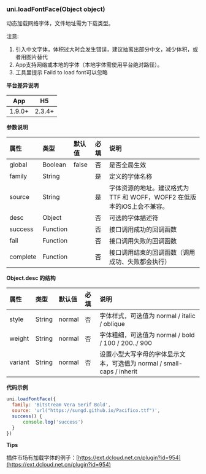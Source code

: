 ### uni.loadFontFace(Object object)

动态加载网络字体，文件地址需为下载类型。

注意: 

1. 引入中文字体，体积过大时会发生错误，建议抽离出部分中文，减少体积，或者用图片替代
2. App支持网络或本地的字体（本地字体需使用平台绝对路径）。
3. 工具里提示 Faild to load font可以忽略

**平台差异说明**

|App|H5|
|:-:|:-:|
|1.9.0+|2.3.4+|

**参数说明**

|属性|类型|默认值|必填|说明|
|:-|:-|:-|:-|:-|
|global|Boolean|false|否|是否全局生效|
|family|String||是|定义的字体名称|
|source|String||是|字体资源的地址。建议格式为 TTF 和 WOFF，WOFF2 在低版本的iOS上会不兼容。|
|desc|Object||否|可选的字体描述符|
|success|Function||否|接口调用成功的回调函数|
|fail|Function||否|接口调用失败的回调函数|
|complete|Function||否|接口调用结束的回调函数（调用成功、失败都会执行）|

**Object.desc 的结构**

|属性|类型|默认值|必填|说明|
|:-|:-|:-|:-|:-|
|style|String|normal|否|字体样式，可选值为 normal / italic / oblique|
|weight|String|normal|否|字体粗细，可选值为 normal / bold / 100 / 200../ 900|
|variant|String|normal|否|设置小型大写字母的字体显示文本，可选值为 normal / small-caps / inherit|

**代码示例**

```javascript
uni.loadFontFace({
  family: 'Bitstream Vera Serif Bold',
  source: 'url("https://sungd.github.io/Pacifico.ttf")',
  success() {
	  console.log('success')
  }
})
```

**Tips**

插件市场有加载字体的例子：[https://ext.dcloud.net.cn/plugin?id=954](https://ext.dcloud.net.cn/plugin?id=954)
